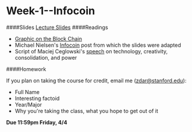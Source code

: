 Week-1--Infocoin
================
####Slides
[Lecture Slides](http://stanford.edu/~zdar/week1.pdf)
####Readings
*  [Graphic on the Block Chain](http://stanford.edu/~zdar/BitcoinProtocol_infographic.pdf)
*  Michael Nielsen's [Infocoin](http://www.michaelnielsen.org/ddi/how-the-bitcoin-protocol-actually-works/) post from which the slides were adapted
*  Script of Maciej Ceglowski's [speech](https://static.pinboard.in/webstock_2014.htm) on technology, creativity, consolidation, and power

####Homework

If you plan on taking the course for credit, email me (zdar@stanford.edu):
*  Full Name
*  Interesting factoid
*  Year/Major
*  Why you're taking the class, what you hope to get out of it

**Due 11:59pm Friday, 4/4**
